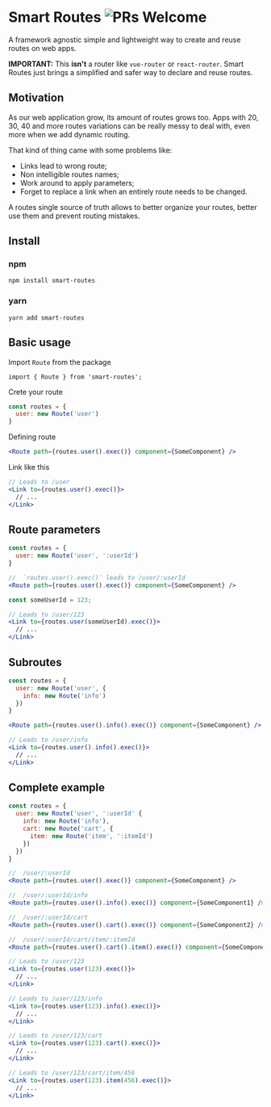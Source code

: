 # Smart Routes ![PRs Welcome](https://img.shields.io/badge/PRs-welcome-green.svg "PRs Welcome")


A framework agnostic simple and lightweight way to create and reuse routes on web apps.

**IMPORTANT:** This **isn't** a router like `vue-router` or `react-router`. Smart Routes just brings a simplified and safer way to declare and reuse routes.


## Motivation
As our web application grow, its amount of routes grows too. Apps with 20, 30, 40 and more routes variations can be really messy to deal with, even more when we add dynamic routing. 

That kind of thing came with some problems like:
* Links lead to wrong route;
* Non intelligible routes names;
* Work around to apply parameters;
* Forget to replace a link when an entirely route needs to be changed.

A routes single source of truth allows to better organize your routes, better use them and prevent routing mistakes.


## Install
### npm
```
npm install smart-routes
```
### yarn
```
yarn add smart-routes
```


## Basic usage
Import `Route` from the package
```
import { Route } from 'smart-routes';
```

Crete your route

```js
const routes = {
  user: new Route('user')
}
```

Defining route 

```jsx
<Route path={routes.user().exec()} component={SomeComponent} />
```

Link like this

```jsx
// Leads to /user
<Link to={routes.user().exec()}> 
  // ...
</Link>
```


## Route parameters
```js
const routes = {
  user: new Route('user', ':userId')
}
```

```jsx
//  `routes.user().exec()` leads to /user/:userId
<Route path={routes.user().exec()} component={SomeComponent} />
```

```jsx
const someUserId = 123;

// Leads to /user/123
<Link to={routes.user(someUserId).exec()}>
  // ...
</Link>
```


## Subroutes
```js
const routes = {
  user: new Route('user', {
    info: new Route('info')
  })
}
```

```jsx
<Route path={routes.user().info().exec()} component={SomeComponent} />
```

```jsx
// Leads to /user/info
<Link to={routes.user().info().exec()}> 
  // ...
</Link>
```


## Complete example
```js
const routes = {
  user: new Route('user', ':userId' {
    info: new Route('info'),
    cart: new Route('cart', {
      item: new Route('item', ':itemId')
    })
  })
}
```

```jsx
//  /user/:userId
<Route path={routes.user().exec()} component={SomeComponent} />

//  /user/:userId/info
<Route path={routes.user().info().exec()} component={SomeComponent1} />

//  /user/:userId/cart
<Route path={routes.user().cart().exec()} component={SomeComponent2} />

//  /user/:userId/cart/item/:itemId
<Route path={routes.user().cart().item().exec()} component={SomeComponent3} />
```

```jsx
// Leads to /user/123
<Link to={routes.user(123).exec()}> 
  // ...
</Link>

// Leads to /user/123/info
<Link to={routes.user(123).info().exec()}> 
  // ...
</Link>

// Leads to /user/123/cart
<Link to={routes.user(123).cart().exec()}> 
  // ...
</Link>

// Leads to /user/123/cart/item/456
<Link to={routes.user(123).item(456).exec()}> 
  // ...
</Link>
```
